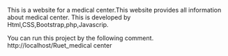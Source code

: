 This is a website for a medical center.This website provides all information about medical center. This is developed by Html,CSS,Bootstrap,php,Javascrip.

You can run this project by the following comment.
http://localhost/Ruet_medical center
